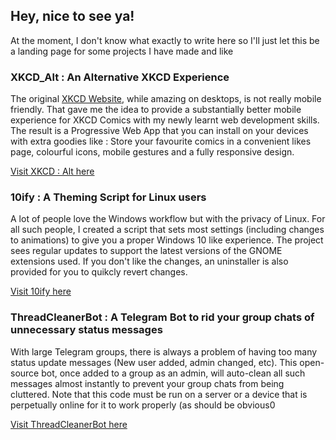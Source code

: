 ## Hey, nice to see ya!

At the moment, I don't know what exactly to write here so I'll just let this be a landing page for some projects I have made and like


### XKCD_Alt : An Alternative XKCD Experience

The original [XKCD Website](https://xkcd.com/), while amazing on desktops, is not really mobile friendly. That gave me the idea to provide a substantially better mobile experience for XKCD Comics with my newly learnt web development skills. The result is a Progressive Web App that you can install on your devices with extra goodies like : Store your favourite comics in a convenient likes page, colourful icons, mobile gestures and a fully responsive design. 

[Visit XKCD : Alt here](https://c-thun.github.io/XKCD_Alt/)


### 10ify : A Theming Script for Linux users

A lot of people love the Windows workflow but with the privacy of Linux. For all such people, I created a script that sets most settings (including changes to animations) to give you a proper Windows 10 like experience. The project sees regular updates to support the latest versions of the GNOME extensions used. If you don't like the changes, an uninstaller is also provided for you to quikcly revert changes. 

[Visit 10ify here](https://github.com/c-thun/10ify)


### ThreadCleanerBot : A Telegram Bot to rid your group chats of unnecessary status messages

With large Telegram groups, there is always a problem of having too many status update messages (New user added, admin changed, etc). This open-source bot, once added to a group as an admin, will auto-clean all such messages almost instantly to prevent your group chats from being cluttered. Note that this code must be run on a server or a device that is perpetually online for it to work properly (as should be obvious0

[Visit ThreadCleanerBot here](https://github.com/c-thun/ThreadCleanerBot)

